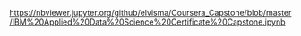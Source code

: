 https://nbviewer.jupyter.org/github/elvisma/Coursera_Capstone/blob/master/IBM%20Applied%20Data%20Science%20Certificate%20Capstone.ipynb
